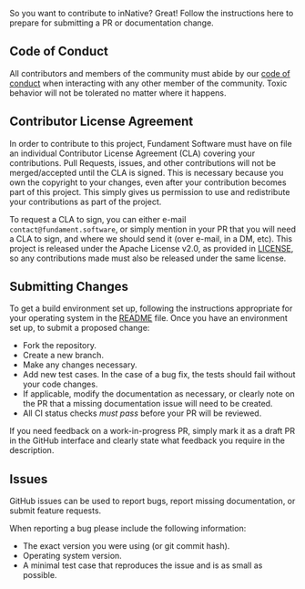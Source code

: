 So you want to contribute to inNative? Great! Follow the instructions here to prepare for submitting a PR or documentation change.

## Code of Conduct

All contributors and members of the community must abide by our [code of conduct](CODE-OF-CONDUCT.md) when interacting with any other member of the community. Toxic behavior will not be tolerated no matter where it happens.


## Contributor License Agreement

In order to contribute to this project, Fundament Software must have on file an individual Contributor License Agreement (CLA) covering your contributions. Pull Requests, issues, and other contributions will not be merged/accepted until the CLA is signed. This is necessary because you own the copyright to your changes, even after your contribution becomes part of this project. This simply gives us permission to use and redistribute your contributions as part of the project.

To request a CLA to sign, you can either e-mail `contact@fundament.software`, or simply mention in your PR that you will need a CLA to sign, and where we should send it (over e-mail, in a DM, etc). This project is released under the Apache License v2.0, as provided in [LICENSE](LICENSE), so any contributions made must also be released under the same license.

## Submitting Changes

To get a build environment set up, following the instructions appropriate for your operating system in the [README](README.md) file. Once you have an environment set up, to submit a proposed change:

- Fork the repository.
- Create a new branch.
- Make any changes necessary.
- Add new test cases. In the case of a bug fix, the tests should fail without
  your code changes.
- If applicable, modify the documentation as necessary, or clearly note on the PR that a missing documentation issue will need to be created.
- All CI status checks *must pass* before your PR will be reviewed.

If you need feedback on a work-in-progress PR, simply mark it as a draft PR in the GitHub interface and clearly state what feedback you require in the description.

## Issues

GitHub issues can be used to report bugs, report missing documentation, or submit feature requests.

When reporting a bug please include the following information:

- The exact version you were using (or git commit hash).
- Operating system version.
- A minimal test case that reproduces the issue and is as small as possible.